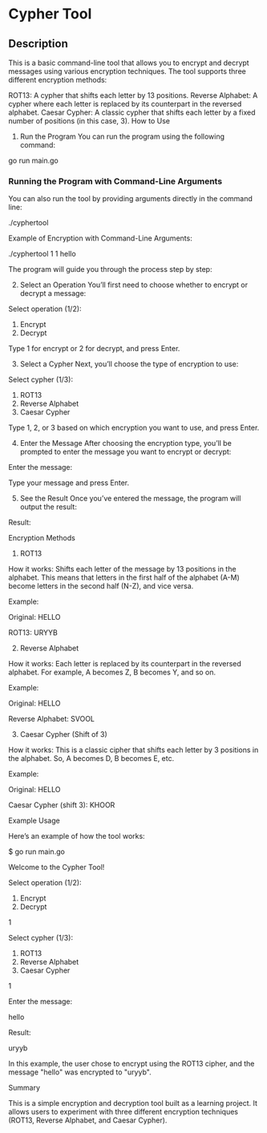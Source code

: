 # Cypher Tool

## Description
This is a basic command-line tool that allows you to encrypt and decrypt messages using various encryption techniques. The tool supports three different encryption methods:

ROT13: A cypher that shifts each letter by 13 positions.
Reverse Alphabet: A cypher where each letter is replaced by its counterpart in the reversed alphabet.
Caesar Cypher: A classic cypher that shifts each letter by a fixed number of positions (in this case, 3).
How to Use
1. Run the Program
You can run the program using the following command:

go run main.go

### Running the Program with Command-Line Arguments

You can also run the tool by providing arguments directly in the command line:  


./cyphertool <operation> <cipher> <message>  

Example of Encryption with Command-Line Arguments:  

./cyphertool 1 1 hello   


The program will guide you through the process step by step:

2. Select an Operation
You’ll first need to choose whether to encrypt or decrypt a message:

Select operation (1/2):
1. Encrypt
2. Decrypt

Type 1 for encrypt or 2 for decrypt, and press Enter.

3. Select a Cypher
Next, you’ll choose the type of encryption to use:

Select cypher (1/3):
1. ROT13
2. Reverse Alphabet
3. Caesar Cypher

Type 1, 2, or 3 based on which encryption you want to use, and press Enter.

4. Enter the Message
After choosing the encryption type, you’ll be prompted to enter the message you want to encrypt or decrypt:

Enter the message:

Type your message and press Enter.

5. See the Result
Once you’ve entered the message, the program will output the result:

Result: <your encrypted or decrypted message>

Encryption Methods  

1. ROT13  

How it works: Shifts each letter of the message by 13 positions in the alphabet. This means that letters in the first half of the alphabet (A-M) become letters in the second half (N-Z), and vice versa.  

Example:  

Original: HELLO  

ROT13: URYYB  

2. Reverse Alphabet  

How it works: Each letter is replaced by its counterpart in the reversed alphabet. For example, A becomes Z, B becomes Y, and so on.  

Example:  

Original: HELLO  

Reverse Alphabet: SVOOL  

3. Caesar Cypher (Shift of 3)  

How it works: This is a classic cipher that shifts each letter by 3 positions in the alphabet. So, A becomes D, B becomes E, etc.

Example:

Original: HELLO

Caesar Cypher (shift 3): KHOOR

Example Usage

Here’s an example of how the tool works:


$ go run main.go

Welcome to the Cypher Tool!

Select operation (1/2):
1. Encrypt
2. Decrypt  

1

Select cypher (1/3):
1. ROT13
2. Reverse Alphabet
3. Caesar Cypher  

1

Enter the message:  

hello

Result:  

uryyb  

In this example, the user chose to encrypt using the ROT13 cipher, and the message "hello" was encrypted to "uryyb".  


Summary  

This is a simple encryption and decryption tool built as a learning project. It allows users to experiment with three different encryption techniques (ROT13, Reverse Alphabet, and Caesar Cypher).






